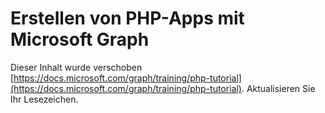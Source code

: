# <a name="build-php-apps-with-microsoft-graph"></a>Erstellen von PHP-Apps mit Microsoft Graph

Dieser Inhalt wurde verschoben [https://docs.microsoft.com/graph/training/php-tutorial](https://docs.microsoft.com/graph/training/php-tutorial). Aktualisieren Sie Ihr Lesezeichen.
